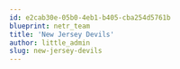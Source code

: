 ```yaml
---
id: e2cab30e-05b0-4eb1-b405-cba254d5761b
blueprint: netr_team
title: 'New Jersey Devils'
author: little_admin
slug: new-jersey-devils
---
```


